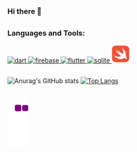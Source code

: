 ### Hi there 👋

<!--
**sTunahan/sTunahan** is a ✨ _special_ ✨ repository because its `README.md` (this file) appears on your GitHub profile.

Here are some ideas to get you started:

- 🔭 I’m currently working on ...
- 🌱 I’m currently learning ...
- 👯 I’m looking to collaborate on ...
- 🤔 I’m looking for help with ...
- 💬 Ask me about ...
- 📫 How to reach me: ...
- 😄 Pronouns: ...
- ⚡ Fun fact: ...
-->
##
<p align="left">
</p>

<h3 align="left" align="center">Languages and Tools:</h3>
<p align="left"> <a href="https://dart.dev" target="_blank" rel="noreferrer"> <img src="https://www.vectorlogo.zone/logos/dartlang/dartlang-icon.svg" alt="dart" width="40" height="40"/> </a> <a href="https://firebase.google.com/" target="_blank" rel="noreferrer"> <img src="https://www.vectorlogo.zone/logos/firebase/firebase-icon.svg" alt="firebase" width="40" height="40"/> </a> <a href="https://flutter.dev" target="_blank" rel="noreferrer"> <img src="https://www.vectorlogo.zone/logos/flutterio/flutterio-icon.svg" alt="flutter" width="40" height="40"/> </a> <a href="https://www.sqlite.org/" target="_blank" rel="noreferrer"> <img src="https://www.vectorlogo.zone/logos/sqlite/sqlite-icon.svg" alt="sqlite" width="40" height="40"/> </a> <a href="https://developer.apple.com/swift/" target="_blank" rel="noreferrer"> <img src="https://raw.githubusercontent.com/devicons/devicon/master/icons/swift/swift-original.svg" alt="swift" width="40" height="40"/> </a> </p>

##

![Anurag's GitHub stats](https://github-readme-stats.vercel.app/api?username=sTunahan&show_icons=true&&bg_color=DEG,FFE8D6,DDBEA9&title_color=aa767c&icon_color=7B3E19&border_color=A5A58D&text_color=6B705C)
[![Top Langs](https://github-readme-stats.vercel.app/api/top-langs/?username=sTunahan&layout=compact)](https://github.com/sTunahan/github-readme-stats&theme=radical)

##

![snake gif](https://github.com/sTunahan/sTunahan/blob/output/github-contribution-grid-snake.gif)
